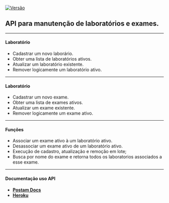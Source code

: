 [![Versão ](https://img.shields.io/badge/Version-1.0.0-green)](https://www.npmjs.org/package/markdown-it-emoji)

## API para manutenção de laboratórios e exames.

---
#### Laboratório

+ Cadastrar um novo laborário.
+ Obter uma lista de laboratórios ativos.
+ Atualizar um laboratório existente.
+ Remover logicamente um laboratório ativo.


---
#### Laboratório

+ Cadastrar um novo exame.
+ Obter uma lista de exames ativos.
+ Atualizar um exame existente.
+ Remover logicamente um exame ativo.

---

#### Funções

+ Associar um exame ativo à um laboratório ativo.
+ Desassociar um exame ativo de um laboratório ativo.
+ Execução de cadastro, atualização e remoção em lote;
+ Busca por nome do exame e retorna todos os laboratorios associados a esse exame.

---

#### Documentação uso API 
+ __[Postam Docs](https://documenter.getpostman.com/view/10185972/TzJsfdQ4#cdf6b490-82a5-4752-92a9-52b552f086e3)__
+ __[Heroku](https://exames-laboratorio-api.herokuapp.com/)__


